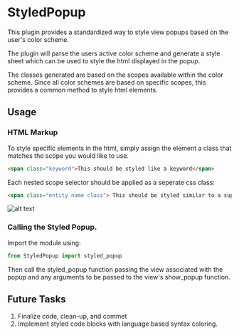 # StyledPopup
This plugin provides a standardized way to style view popups based on the user's color scheme.

The plugin will parse the users active color scheme and generate a style sheet which can be used to style the html displayed in the popup.

The classes generated are based on the scopes available within the color scheme. Since all color schemes are based on specific scopes, this provides a common method to style html elements.

## Usage

### HTML Markup

To style specific elements in the html, simply assign the element a class that matches the scope you would like to use.

```html
<span class="keyword">This should be styled like a keyword</span>
```

Each nested scope selector should be applied as a seperate css class:

```html
<span class="entity name class"> This should be styled similar to a support type within the color scheme</span>
```

![alt text](http://huotmedia.com/github/StyledPopup/images/screen_1.png)

### Calling the Styled Popup.

Import the module using:

```python
from StyledPopup import styled_popup
```

Then call the styled_popup function passing the view associated with the popup and any arguments to be passed to the view's show_popup function.

## Future Tasks

1. Finalize code, clean-up, and commet
2. Implement styled code blocks with language based syntax coloring.
